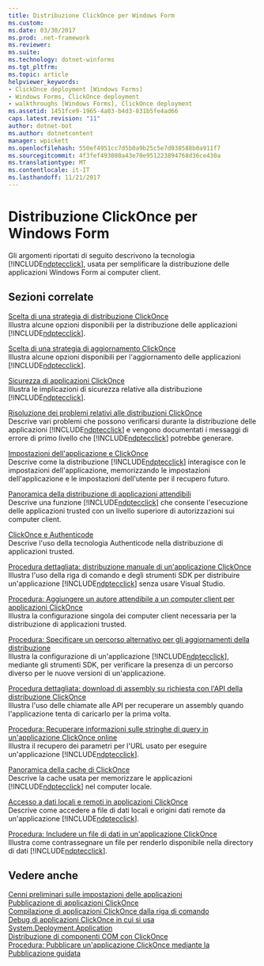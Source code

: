 ```yaml
---
title: Distribuzione ClickOnce per Windows Form
ms.custom: 
ms.date: 03/30/2017
ms.prod: .net-framework
ms.reviewer: 
ms.suite: 
ms.technology: dotnet-winforms
ms.tgt_pltfrm: 
ms.topic: article
helpviewer_keywords:
- ClickOnce deployment [Windows Forms]
- Windows Forms, ClickOnce deployment
- walkthroughs [Windows Forms], ClickOnce deployment
ms.assetid: 1451fce9-1965-4a03-b4d3-831b5fe4ad66
caps.latest.revision: "11"
author: dotnet-bot
ms.author: dotnetcontent
manager: wpickett
ms.openlocfilehash: 550ef4951cc7d5b0a9b25c5e7d038588b0a911f7
ms.sourcegitcommit: 4f3fef493080a43e70e951223894768d36ce430a
ms.translationtype: MT
ms.contentlocale: it-IT
ms.lasthandoff: 11/21/2017
---
```

# <a name="clickonce-deployment-for-windows-forms"></a>Distribuzione ClickOnce per Windows Form
Gli argomenti riportati di seguito descrivono la tecnologia [!INCLUDE[ndptecclick](../../../includes/ndptecclick-md.md)], usata per semplificare la distribuzione delle applicazioni Windows Form ai computer client.  
  
## <a name="related-sections"></a>Sezioni correlate  
 [Scelta di una strategia di distribuzione ClickOnce](/visualstudio/deployment/choosing-a-clickonce-deployment-strategy)  
 Illustra alcune opzioni disponibili per la distribuzione delle applicazioni [!INCLUDE[ndptecclick](../../../includes/ndptecclick-md.md)].  
  
 [Scelta di una strategia di aggiornamento ClickOnce](/visualstudio/deployment/choosing-a-clickonce-update-strategy)  
 Illustra alcune opzioni disponibili per l'aggiornamento delle applicazioni [!INCLUDE[ndptecclick](../../../includes/ndptecclick-md.md)].  
  
 [Sicurezza di applicazioni ClickOnce](/visualstudio/deployment/securing-clickonce-applications)  
 Illustra le implicazioni di sicurezza relative alla distribuzione [!INCLUDE[ndptecclick](../../../includes/ndptecclick-md.md)].  
  
 [Risoluzione dei problemi relativi alle distribuzioni ClickOnce](/visualstudio/deployment/troubleshooting-clickonce-deployments)  
 Descrive  vari problemi che possono verificarsi durante la distribuzione delle applicazioni [!INCLUDE[ndptecclick](../../../includes/ndptecclick-md.md)] e vengono documentati i messaggi di errore di primo livello che [!INCLUDE[ndptecclick](../../../includes/ndptecclick-md.md)] potrebbe generare.  
  
 [Impostazioni dell'applicazione e ClickOnce](/visualstudio/deployment/clickonce-and-application-settings)  
 Descrive come la distribuzione [!INCLUDE[ndptecclick](../../../includes/ndptecclick-md.md)] interagisce con le impostazioni dell'applicazione, memorizzando le impostazioni dell'applicazione e le impostazioni dell'utente per il recupero futuro.  
  
 [Panoramica della distribuzione di applicazioni attendibili](/visualstudio/deployment/trusted-application-deployment-overview)  
 Descrive una funzione [!INCLUDE[ndptecclick](../../../includes/ndptecclick-md.md)] che consente l'esecuzione delle applicazioni trusted con un livello superiore di autorizzazioni sui computer client.  
  
 [ClickOnce e Authenticode](/visualstudio/deployment/clickonce-and-authenticode)  
 Descrive l'uso della tecnologia Authenticode nella distribuzione di applicazioni trusted.  
  
 [Procedura dettagliata: distribuzione manuale di un'applicazione ClickOnce](/visualstudio/deployment/walkthrough-manually-deploying-a-clickonce-application)  
 Illustra l'uso della riga di comando e degli strumenti SDK per distribuire un'applicazione [!INCLUDE[ndptecclick](../../../includes/ndptecclick-md.md)] senza usare Visual Studio.  
  
 [Procedura: Aggiungere un autore attendibile a un computer client per applicazioni ClickOnce](/visualstudio/deployment/how-to-add-a-trusted-publisher-to-a-client-computer-for-clickonce-applications)  
 Illustra la configurazione singola dei computer client necessaria per la distribuzione di applicazioni trusted.  
  
 [Procedura: Specificare un percorso alternativo per gli aggiornamenti della distribuzione](/visualstudio/deployment/how-to-specify-an-alternate-location-for-deployment-updates)  
 Illustra la configurazione di un'applicazione [!INCLUDE[ndptecclick](../../../includes/ndptecclick-md.md)], mediante gli strumenti SDK, per verificare la presenza di un percorso diverso per le nuove versioni di un'applicazione.  
  
 [Procedura dettagliata: download di assembly su richiesta con l'API della distribuzione ClickOnce](/visualstudio/deployment/walkthrough-downloading-assemblies-on-demand-with-the-clickonce-deployment-api)  
 Illustra l'uso delle chiamate alle API per recuperare un assembly quando l'applicazione tenta di caricarlo per la prima volta.  
  
 [Procedura: Recuperare informazioni sulle stringhe di query in un'applicazione ClickOnce online](/visualstudio/deployment/how-to-retrieve-query-string-information-in-an-online-clickonce-application)  
 Illustra il recupero dei parametri per l'URL usato per eseguire un'applicazione [!INCLUDE[ndptecclick](../../../includes/ndptecclick-md.md)].  
  
 [Panoramica della cache di ClickOnce](/visualstudio/deployment/clickonce-cache-overview)  
 Descrive la cache usata per memorizzare le applicazioni [!INCLUDE[ndptecclick](../../../includes/ndptecclick-md.md)] nel computer locale.  
  
 [Accesso a dati locali e remoti in applicazioni ClickOnce](/visualstudio/deployment/accessing-local-and-remote-data-in-clickonce-applications)  
 Descrive come accedere a file di dati locali e origini dati remote da un'applicazione [!INCLUDE[ndptecclick](../../../includes/ndptecclick-md.md)].  
  
 [Procedura: Includere un file di dati in un'applicazione ClickOnce](/visualstudio/deployment/how-to-include-a-data-file-in-a-clickonce-application)  
 Illustra come contrassegnare un file per renderlo disponibile nella directory di dati [!INCLUDE[ndptecclick](../../../includes/ndptecclick-md.md)].  
  
## <a name="see-also"></a>Vedere anche  
 [Cenni preliminari sulle impostazioni delle applicazioni](../../../docs/framework/winforms/advanced/application-settings-overview.md)  
 [Pubblicazione di applicazioni ClickOnce](/visualstudio/deployment/publishing-clickonce-applications)  
 [Compilazione di applicazioni ClickOnce dalla riga di comando](/visualstudio/deployment/building-clickonce-applications-from-the-command-line)  
 [Debug di applicazioni ClickOnce in cui si usa System.Deployment.Application](http://msdn.microsoft.com/library/86f31948-2ca8-47c0-8e8b-c2b817bbf79f)  
 [Distribuzione di componenti COM con ClickOnce](/visualstudio/deployment/deploying-com-components-with-clickonce)  
 [Procedura: Pubblicare un'applicazione ClickOnce mediante la Pubblicazione guidata](/visualstudio/deployment/how-to-publish-a-clickonce-application-using-the-publish-wizard)
